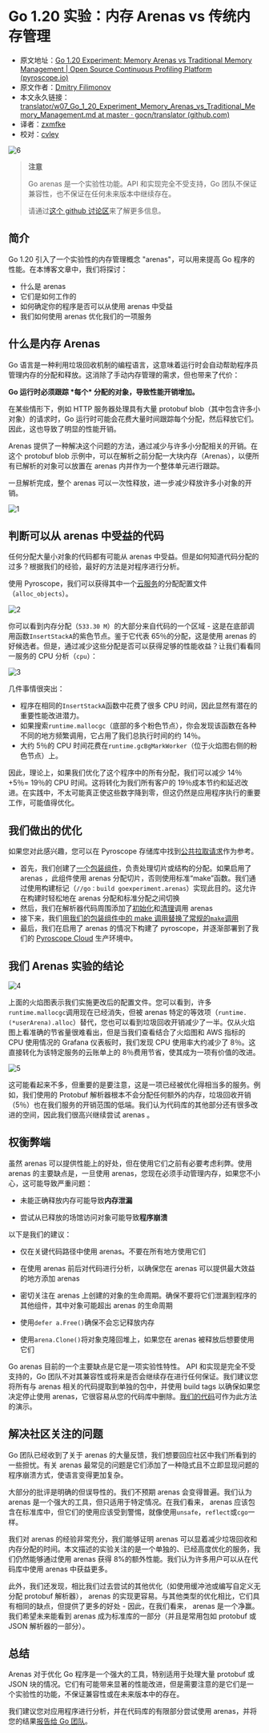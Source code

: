 # Go 1.20 实验：内存 Arenas vs 传统内存管理

- 原文地址：[Go 1.20 Experiment: Memory Arenas vs Traditional Memory Management | Open Source Continuous Profiling Platform (pyroscope.io)](https://pyroscope.io/blog/go-1-20-memory-arenas/)
- 原文作者：[Dmitry Filimonov](https://github.com/petethepig)
- 本文永久链接：[translator/w07_Go_1_20_Experiment_Memory_Arenas_vs_Traditional_Memory_Management.md at master · gocn/translator (github.com)](https://github.com/gocn/translator/blob/master/2023/w07_Go_1_20_Experiment_Memory_Arenas_vs_Traditional_Memory_Management.md)
- 译者：[zxmfke](https://github.com/zxmfke)
- 校对：[cvley](https://github.com/cvley)

![6](https://github.com/gocn/translator/blob/master/static/images/2023/w07-Go-1-20-Experiment-Memory-Arenas-vs-Traditional-Memory-Management/6.png)

> **注意**
>
> Go arenas 是一个实验性功能。API 和实现完全不受支持，Go 团队不保证兼容性，也不保证在任何未来版本中继续存在。
>
> 请通过[这个 github 讨论区](https://github.com/golang/go/issues/51317#issuecomment-1385623024)来了解更多信息。

## 简介

Go 1.20 引入了一个实验性的内存管理概念 "arenas"，可以用来提高 Go 程序的性能。在本博客文章中，我们将探讨：

- 什么是 arenas
- 它们是如何工作的
- 如何确定你的程序是否可以从使用 arenas 中受益
- 我们如何使用 arenas 优化我们的一项服务

## 什么是内存 Arenas

Go 语言是一种利用垃圾回收机制的编程语言，这意味着运行时会自动帮助程序员管理内存的分配和释放。这消除了手动内存管理的需求，但也带来了代价：

**Go 运行时必须跟踪 \*每个\* 分配的对象，导致性能开销增加。**

在某些情形下，例如 HTTP 服务器处理具有大量 protobuf blob（其中包含许多小对象）的请求时，Go 运行时可能会花费大量时间跟踪每个分配，然后释放它们。因此，这也导致了明显的性能开销。

Arenas 提供了一种解决这个问题的方法，通过减少与许多小分配相关的开销。在这个 protobuf blob 示例中，可以在解析之前分配一大块内存（Arenas），以便所有已解析的对象可以放置在  arenas 内并作为一个整体单元进行跟踪。

一旦解析完成，整个  arenas 可以一次性释放，进一步减少释放许多小对象的开销。

![1](https://github.com/gocn/translator/blob/master/static/images/2023/w07-Go-1-20-Experiment-Memory-Arenas-vs-Traditional-Memory-Management/1.png)

## 判断可以从  arenas 中受益的代码

任何分配大量小对象的代码都有可能从  arenas 中受益。但是如何知道代码分配的过多？根据我们的经验，最好的方法是对程序进行分析。

使用 Pyroscope，我们可以获得其中一个[云服务](https://pyroscope.io/pricing/)的分配配置文件（`alloc_objects`）。

![2](https://github.com/gocn/translator/blob/master/static/images/2023/w07-Go-1-20-Experiment-Memory-Arenas-vs-Traditional-Memory-Management/2.png)

你可以看到内存分配（`533.30 M`）的大部分来自代码的一个区域 - 这是在底部调用函数`InsertStackA`的紫色节点。鉴于它代表 65％的分配，这是使用  arenas 的好候选者。但是，通过减少这些分配是否可以获得足够的性能收益？让我们看看同一服务的 CPU 分析（`cpu`）：

![3](https://github.com/gocn/translator/blob/master/static/images/2023/w07-Go-1-20-Experiment-Memory-Arenas-vs-Traditional-Memory-Management/3.png)

几件事情很突出：

- 程序在相同的`InsertStackA`函数中花费了很多 CPU 时间，因此显然有潜在的重要性能改进潜力。
- 如果搜索`runtime.mallocgc`（底部的多个粉色节点），你会发现该函数在各种不同的地方频繁调用，它占用了我们总执行时间的约 14％。
- 大约 5％的 CPU 时间花费在`runtime.gcBgMarkWorker`（位于火焰图右侧的粉色节点）上。

因此，理论上，如果我们优化了这个程序中的所有分配，我们可以减少 14％+5％= 19％的 CPU 时间。这将转化为我们所有客户的 19％成本节约和延迟改进。在实践中，不太可能真正使这些数字降到零，但这仍然是应用程序执行的重要工作，可能值得优化。

## 我们做出的优化

如果您对此感兴趣，您可以在 Pyroscope 存储库中找到[公共拉取请求](https://github.com/pyroscope-io/pyroscope/pull/1804)作为参考。

- 首先，我们创建了[一个包装组件](https://github.com/pyroscope-io/pyroscope/pull/1804/files#diff-70ab4bbe796a97ad1a47d7970504296eff36b5307527ae2806d2b50f94f83a45)，负责处理切片或结构的分配。如果启用了  arenas ，此组件使用  arenas 分配切片，否则使用标准“make”函数。我们通过使用构建标记（`//go：build goexperiment.arenas`）实现此目的。这允许在构建时轻松地在  arenas 分配和标准分配之间切换
- 然后，我们在解析器代码周围添加了[初始化](https://github.com/pyroscope-io/pyroscope/pull/1804/files#diff-32bf8c53a15c8a5f7eb424b21c8502dc4905ec3caa28fac50f64277361ae746fR417)和[清理](https://github.com/pyroscope-io/pyroscope/pull/1804/files#diff-34edf37e55842273380ee6cb31c9245f31ed25aa6d7898b0f2c25145f17d8ea0R170)调用  arenas 
- 接下来，我们[用我们的包装组件中的 make 调用替换了常规的`make`调用](https://github.com/pyroscope-io/pyroscope/pull/1804/files#diff-abe15b6d3634170650f86bb7283aa15265de2197cffa969deda2dd5b26fcecd9R89-R92)
- 最后，我们在启用了 arenas 的情况下构建了 pyroscope，并逐渐部署到了我们的 [Pyroscope Cloud](https://pyroscope.io/pricing) 生产环境中。

## 我们 Arenas 实验的结论

![4](https://github.com/gocn/translator/blob/master/static/images/2023/w07-Go-1-20-Experiment-Memory-Arenas-vs-Traditional-Memory-Management/4.png)

上面的火焰图表示我们实施更改后的配置文件。您可以看到，许多`runtime.mallocgc`调用现在已经消失，但被  arenas 特定的等效项（`runtime.(*userArena).alloc`）替代，您也可以看到垃圾回收开销减少了一半。仅从火焰图上看准确的节省量很难看出，但是当我们查看结合了火焰图和 AWS 指标的 CPU 使用情况的 Grafana 仪表板时，我们发现 CPU 使用率大约减少了 8％。这直接转化为该特定服务的云账单上的 8％费用节省，使其成为一项有价值的改进。

![5](https://github.com/gocn/translator/blob/master/static/images/2023/w07-Go-1-20-Experiment-Memory-Arenas-vs-Traditional-Memory-Management/5.png)

这可能看起来不多，但重要的是要注意，这是一项已经被优化得相当多的服务。例如，我们使用的 Protobuf 解析器根本不会分配任何额外的内存，垃圾回收开销（5％）也在我们服务的开销范围的低端。我们认为代码库的其他部分还有很多改进的空间，因此我们很高兴继续尝试  arenas 。

## 权衡弊端

虽然 arenas 可以提供性能上的好处，但在使用它们之前有必要考虑利弊。使用 arenas 的主要缺点是，一旦使用 arenas，您现在必须手动管理内存，如果您不小心，这可能导致严重问题：

- 未能正确释放内存可能导致**内存泄漏**

- 尝试从已释放的场馆访问对象可能导致**程序崩溃**

以下是我们的建议：

- 仅在关键代码路径中使用 arenas。不要在所有地方使用它们

- 在使用 arenas 前后对代码进行分析，以确保您在 arenas 可以提供最大效益的地方添加 arenas

- 密切关注在 arenas 上创建的对象的生命周期。确保不要将它们泄漏到程序的其他组件，其中对象可能超出 arenas 的生命周期

- 使用`defer a.Free()`确保不会忘记释放内存

- 使用`arena.Clone()`将对象克隆回堆上，如果您在 arenas 被释放后想要使用它们

Go arenas 目前的一个主要缺点是它是一项实验性特性。 API 和实现是完全不受支持的，Go 团队不对其兼容性或将来是否会继续存在进行任何保证。我们建议您将所有与 arenas 相关的代码提取到单独的包中，并使用 build tags 以确保如果您决定停止使用 arenas，它很容易从您的代码库中删除。[我们的代码](https://github.com/pyroscope-io/pyroscope/pull/1804/files#diff-70ab4bbe796a97ad1a47d7970504296eff36b5307527ae2806d2b50f94f83a45)可作为此方法的演示。

## 解决社区关注的问题

Go 团队已经收到了关于  arenas 的大量反馈，我们想要回应社区中我们所看到的一些担忧。有关  arenas 最常见的问题是它们添加了一种隐式且不立即显现问题的程序崩溃方式，使语言变得更加复杂。

大部分的批评是明确的但误导性的。我们不预期  arenas 会变得普遍。我们认为  arenas 是一个强大的工具，但只适用于特定情况。在我们看来，  arenas 应该包含在标准库中，但它们的使用应该受到警惕，就像使用`unsafe`，`reflect`或`cgo`一样。

我们对  arenas 的经验非常充分，我们能够证明  arenas 可以显着减少垃圾回收和内存分配的时间。本文描述的实验关注的是一个单独的、已经高度优化的服务，我们仍然能够通过使用  arenas 获得 8%的额外性能。我们认为许多用户可以从在代码库中使用  arenas 中获益更多。

此外，我们还发现，相比我们过去尝试的其他优化（如使用缓冲池或编写自定义无分配 protobuf 解析器），  arenas 的实现更容易。与其他类型的优化相比，它们具有相同的缺点，但提供了更多的好处 - 因此，在我们看来，  arenas 是一个净赢。我们希望未来能看到  arenas 成为标准库的一部分（并且是常用包如 protobuf 或 JSON 解析器的一部分）。

## 总结

Arenas 对于优化 Go 程序是一个强大的工具，特别适用于处理大量 protobuf 或 JSON 块的情况。它们有可能带来显著的性能改进，但是需要注意的是它们是一个实验性的功能，不保证兼容性或在未来版本中的存在。

我们建议您对应用程序进行分析，并在代码库的有限部分尝试使用 arenas，并将您的结果[报告给 Go 团队](https://github.com/golang/go/issues/51317)。
